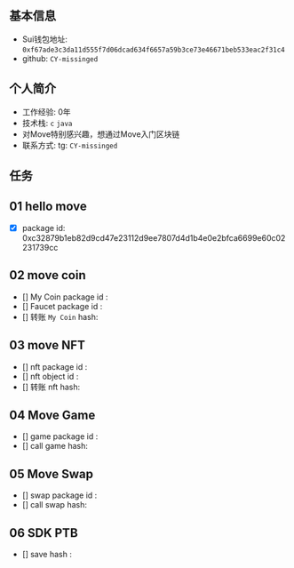 ## 基本信息
- Sui钱包地址: `0xf67ade3c3da11d555f7d06dcad634f6657a59b3ce73e46671beb533eac2f31c4`
- github: `CY-missinged`

## 个人简介
- 工作经验: 0年
- 技术栈: `c` `java`
- 对Move特别感兴趣，想通过Move入门区块链
- 联系方式: tg: `CY-missinged` 

## 任务

##   01 hello move  
- [x] package id: 0xc32879b1eb82d9cd47e23112d9ee7807d4d1b4e0e2bfca6699e60c02231739cc

##   02 move coin
- [] My Coin package id : 
- [] Faucet package id : 
- [] 转账 `My Coin` hash:

##   03 move NFT
- [] nft package id :
- [] nft object id : 
- [] 转账 nft  hash:

##   04 Move Game
- [] game package id :
- [] call game hash:

##   05 Move Swap
- [] swap package id :
- [] call swap hash:

##   06 SDK PTB
- [] save hash :
